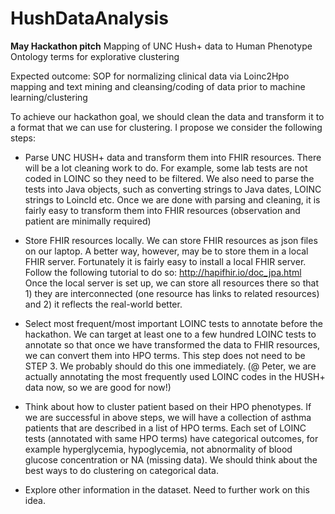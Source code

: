 # HushDataAnalysis

**May Hackathon pitch**
Mapping of UNC Hush+ data to Human Phenotype Ontology terms for explorative clustering

Expected outcome: SOP for normalizing clinical data via Loinc2Hpo mapping and text mining and cleansing/coding of data prior to machine learning/clustering

To achieve our hackathon goal, we should clean the data and transform it to a format that we can use for clustering. I propose we consider the following steps:

- Parse UNC HUSH+ data and transform them into FHIR resources. There will be a lot cleaning work to do. For example, some lab tests are not coded in LOINC so they need to be filtered. We also need to parse the tests into Java objects, such as converting strings to Java dates, LOINC strings to LoincId etc. Once we are done with parsing and cleaning, it is fairly easy to transform them into FHIR resources (observation and patient are minimally required)

- Store FHIR resources locally. We can store FHIR resources as json files on our laptop. A better way, however, may be to store them in a local FHIR server. Fortunately it is fairly easy to install a local FHIR server. Follow the following tutorial to do so: http://hapifhir.io/doc_jpa.html Once the local server is set up, we can store all resources there so that 1) they are interconnected (one resource has links to related resources) and 2) it reflects the real-world better. 

- Select most frequent/most important LOINC tests to annotate before the hackathon. We can target at least one to a few hundred LOINC tests to annotate so that once we have transformed the data to FHIR resources, we can convert them into HPO terms. This step does not need to be STEP 3. We probably should do this one immediately. 
(@ Peter, we are actually annotating the most frequently used LOINC codes in the HUSH+ data now, so we are good for now!)

- Think about how to cluster patient based on their HPO phenotypes. If we are successful in above steps, we will have a collection of asthma patients that are described in a list of HPO terms. Each set of LOINC tests (annotated with same HPO terms) have categorical outcomes, for example hyperglycemia, hypoglycemia, not abnormality of blood glucose concentration or NA (missing data). We should think about the best ways to do clustering on categorical data. 

- Explore other information in the dataset. Need to further work on this idea. 
